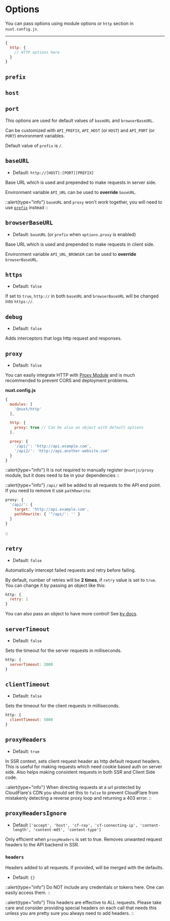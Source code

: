 # Options

You can pass options using module options or `http` section in `nuxt.config.js`.

---

```js
{
  http: {
    // HTTP options here
  }
}
```

## `prefix`

## `host`

## `port`

This options are used for default values of `baseURL` and `browserBaseURL`.

Can be customized with `API_PREFIX`, `API_HOST` (or `HOST`) and `API_PORT` (or `PORT`) environment variables.

Default value of `prefix` is `/`.

## `baseURL`

* Default: `http://[HOST]:[PORT][PREFIX]`

Base URL which is used and prepended to make requests in server side.

Environment variable `API_URL` can be used to **override** `baseURL`.

::alert{type="info"}
`baseURL` and `proxy` won't work together, you will need to use [`prefix`](/options#prefix) instead
::

## `browserBaseURL`

* Default: `baseURL` (or `prefix` when `options.proxy` is enabled)

Base URL which is used and prepended to make requests in client side.

Environment variable `API_URL_BROWSER` can be used to **override** `browserBaseURL`.

## `https`

* Default: `false`

If set to `true`, `http://` in both `baseURL` and `browserBaseURL` will be changed into `https://`.

## `debug`

* Default: `false`

Adds interceptors that logs http request and responses.

## `proxy`

* Default: `false`

You can easily integrate HTTP with [Proxy Module](https://github.com/nuxt-community/proxy-module) and is much recommended to prevent CORS and deployment problems.

**nuxt.config.js**

```js
{
  modules: [
    '@nuxt/http'
  ],

  http: {
    proxy: true // Can be also an object with default options
  },

  proxy: {
    '/api/': 'http://api.example.com',
    '/api2/': 'http://api.another-website.com'
  }
}
```

::alert{type="info"}
It is not required to manually register `@nuxtjs/proxy` module, but it does need to be in your dependencies
::

::alert{type="info"}
`/api/` will be added to all requests to the API end point. If you need to remove it use `pathRewrite`:

```js
proxy: {
  '/api/': {
    target: 'http://api.example.com',
    pathRewrite: { '^/api/': '' }
  }
}
```
::

## `retry`

* Default: `false`

Automatically intercept failed requests and retry before failing.

By default, number of retries will be **2 times**, if `retry` value is set to `true`. You can change it by passing an object like this:

```js
http: {
  retry: 1
}
```

You can also pass an object to have more control! See [ky docs](https://github.com/sindresorhus/ky#retry).

## `serverTimeout`

* Default: `false`

Sets the timeout for the server requests in milliseconds.

```js
http: {
  serverTimeout: 2000
}
```

## `clientTimeout`

* Default: `false`

Sets the timeout for the client requests in milliseconds.

```js
http: {
  clientTimeout: 5000
}
```

## `proxyHeaders`

* Default: `true`

In SSR context, sets client request header as http default request headers.
This is useful for making requests which need cookie based auth on server side.
Also helps making consistent requests in both SSR and Client Side code.

::alert{type="info"}
When directing requests at a url protected by CloudFlare's CDN you should set this to `false` to prevent CloudFlare from mistakenly detecting a reverse proxy loop and returning a 403 error.
::

## `proxyHeadersIgnore`

* Default `['accept', 'host', 'cf-ray', 'cf-connecting-ip', 'content-length', 'content-md5', 'content-type']`

Only efficient when `proxyHeaders` is set to true. Removes unwanted request headers to the API backend in SSR.

### `headers`

Headers added to all requests. If provided, will be merged with the defaults.

* Default: `{}`

::alert{type="info"}
Do NOT include any credentials or tokens here. One can easily access them.
::

::alert{type="info"}
This headers are effective to ALL requests. Please take care and consider providing special headers on each call that needs this unless you are pretty sure you always need to add headers.
::

